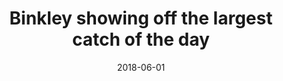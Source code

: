 ---
title: Binkley showing off the largest catch of the day
date: 2018-06-01
description: Binkley showing off the largest catch of the day
thumb: /assets/images/pro-staff/scott-binkley--catch-4.jpg
image: /assets/images/pro-staff/scott-binkley--catch-4.jpg
angler-name: Scott Binkley

reel-type: spinning
reel-series: 400 

# location: Someplace, United States
# fish: Some Big Fish
# fish-length: 49 in.
# fish-weight: 78 lbs.
---